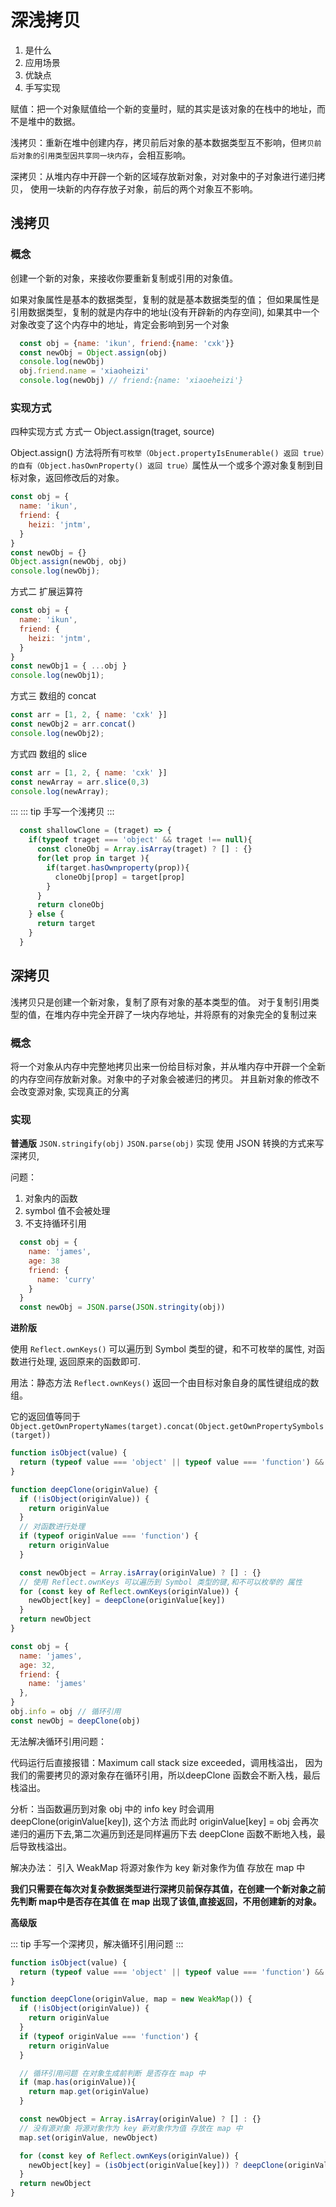 # 深浅拷贝
1. 是什么
2. 应用场景
3. 优缺点
4. 手写实现

赋值：把一个对象赋值给一个新的变量时，赋的其实是该对象的在栈中的地址，而不是堆中的数据。

浅拷贝：重新在堆中创建内存，拷贝前后对象的基本数据类型互不影响，但`拷贝前后对象的引用类型因共享同一块内存`，会相互影响。

深拷贝：从堆内存中开辟一个新的区域存放新对象，对对象中的子对象进行递归拷贝， 使用一块新的内存存放子对象，前后的两个对象互不影响。
## 浅拷贝
### 概念
创建一个新的对象，来接收你要重新复制或引用的对象值。

如果对象属性是基本的数据类型，复制的就是基本数据类型的值；
但如果属性是引用数据类型，复制的就是内存中的地址(没有开辟新的内存空间), 如果其中一个对象改变了这个内存中的地址，肯定会影响到另一个对象
```js
  const obj = {name: 'ikun', friend:{name: 'cxk'}}
  const newObj = Object.assign(obj)
  console.log(newObj)
  obj.friend.name = 'xiaoheizi'
  console.log(newObj) // friend:{name: 'xiaoeheizi'}
```

### 实现方式
四种实现方式
方式一 Object.assign(traget, source)

Object.assign() 方法将所有`可枚举（Object.propertyIsEnumerable() 返回 true）的自有（Object.hasOwnProperty() 返回 true）`属性从一个或多个源对象复制到目标对象，返回修改后的对象。
```js
const obj = {
  name: 'ikun',
  friend: {
    heizi: 'jntm',
  }
}
const newObj = {}
Object.assign(newObj, obj)
console.log(newObj);
```


方式二 扩展运算符
```js
const obj = {
  name: 'ikun',
  friend: {
    heizi: 'jntm',
  }
}
const newObj1 = { ...obj }
console.log(newObj1);
```
方式三 数组的 concat
```js
const arr = [1, 2, { name: 'cxk' }]
const newObj2 = arr.concat()
console.log(newObj2);
```
方式四 数组的 slice
```js
const arr = [1, 2, { name: 'cxk' }]
const newArray = arr.slice(0,3)
console.log(newArray);
```
:::
::: tip
  手写一个浅拷贝
:::
```js
  const shallowClone = (traget) => {
    if(typeof traget === 'object' && traget !== null){
      const cloneObj = Array.isArray(traget) ? [] : {}
      for(let prop in target ){
        if(target.hasOwnproperty(prop)){
          cloneObj[prop] = target[prop]
        }
      }
      return cloneObj
    } else {
      return target
    }
  }
```

## 深拷贝
浅拷贝只是创建一个新对象，复制了原有对象的基本类型的值。
对于复制引用类型的值，在堆内存中完全开辟了一块内存地址，并将原有的对象完全的复制过来
### 概念
将一个对象从内存中完整地拷贝出来一份给目标对象，并从堆内存中开辟一个全新的内存空间存放新对象。对象中的子对象会被递归的拷贝。
并且新对象的修改不会改变源对象, 实现真正的分离

### 实现
**普通版**
 `JSON.stringify(obj)` `JSON.parse(obj)` 实现
使用 JSON 转换的方式来写深拷贝,

问题：
1. 对象内的函数
2. symbol 值不会被处理
3. 不支持循环引用

```js
  const obj = {
    name: 'james',
    age: 38
    friend: {
      name: 'curry'
    }
  }
  const newObj = JSON.parse(JSON.stringity(obj))
```

**进阶版**

使用 `Reflect.ownKeys()` 可以遍历到 Symbol 类型的键，和不可枚举的属性,
对函数进行处理, 返回原来的函数即可.

用法：静态方法 `Reflect.ownKeys()` 返回一个由目标对象自身的属性键组成的数组。

它的返回值等同于 `Object.getOwnPropertyNames(target).concat(Object.getOwnPropertySymbols(target))`

```js
function isObject(value) {
  return (typeof value === 'object' || typeof value === 'function') && (value !== null)
}

function deepClone(originValue) {
  if (!isObject(originValue)) {
    return originValue
  }
  // 对函数进行处理
  if (typeof originValue === 'function') {
    return originValue
  }

  const newObject = Array.isArray(originValue) ? [] : {}
  // 使用 Reflect.ownKeys 可以遍历到 Symbol 类型的键,和不可以枚举的 属性
  for (const key of Reflect.ownKeys(originValue)) {
    newObject[key] = deepClone(originValue[key])
  }
  return newObject
}

const obj = {
  name: 'james',
  age: 32,
  friend: {
    name: 'james'
  },
}
obj.info = obj // 循环引用
const newObj = deepClone(obj)
```
无法解决循环引用问题：

代码运行后直接报错：Maximum call stack size exceeded，调用栈溢出，
因为我们的需要拷贝的源对象存在循环引用，所以deepClone 函数会不断入栈，最后栈溢出。

分析：当函数遍历到对象 obj 中的 info key 时会调用 deepClone(originValue[key]), 这个方法 而此时 originValue[key] = obj
会再次递归的遍历下去,第二次遍历到还是同样遍历下去 deepClone 函数不断地入栈，最后导致栈溢出。

解决办法：
引入 WeakMap
将源对象作为 key 新对象作为值 存放在 map 中


**我们只需要在每次对复杂数据类型进行深拷贝前保存其值，在创建一个新对象之前先判断 map中是否存在其值 在 map 出现了该值,直接返回，不用创建新的对象。**

**高级版**

::: tip
  手写一个深拷贝，解决循环引用问题
:::

```js
function isObject(value) {
  return (typeof value === 'object' || typeof value === 'function') && (value !== null)
}

function deepClone(originValue, map = new WeakMap()) {
  if (!isObject(originValue)) {
    return originValue
  }
  if (typeof originValue === 'function') {
    return originValue
  }

  // 循环引用问题 在对象生成前判断 是否存在 map 中
  if (map.has(originValue)){
    return map.get(originValue)
  }

  const newObject = Array.isArray(originValue) ? [] : {}
  // 没有源对象 将源对象作为 key 新对象作为值 存放在 map 中
  map.set(originValue, newObject)

  for (const key of Reflect.ownKeys(originValue)) {
    newObject[key] = (isObject(originValue[key])) ? deepClone(originValue[key], map) : originValue[key]
  }
  return newObject
}
```

